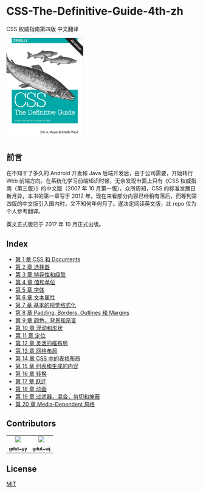# CSS-The-Definitive-Guide-4th-zh

CSS 权威指南第四版 中文翻译

<img src="./cover.png" width=40%>

## 前言

在不知干了多久的 Android 开发和 Java 后端开发后，由于公司需要，开始转行 Web 前端方向。在系统化学习前端知识时候，无奈发现市面上只有《CSS 权威指南（第三版）》的中文版（2007 年 10 月第一版）。众所周知，CSS 的标准发展日新月异，本书的第一章写于 2012 年，现在来看部分内容已经稍有落后，而等到第四版的中文版引入国内时，又不知何年何月了。遂决定阅读英文版，此 repo 仅为个人参考翻译。

英文正式版已于 2017 年 10 月正式出版。

## Index

- [第 1 章 CSS 和 Documents](book/ch1.md)
- [第 2 章 选择器](book/ch2.md)
- [第 3 章 特异性和级联](book/ch3.md)
- [第 4 章 值和单位](book/ch4.md)
- [第 5 章 字体](book/ch5.md)
- [第 6 章 文本属性](book/ch6.md)
- [第 7 章 基本的视觉格式化](book/ch7.md)
- [第 8 章 Padding, Borders, Outlines 和 Margins](book/ch8.md)
- [第 9 章 颜色、背景和渐变](book/ch9.md)
- [第 10 章 浮动和形状](book/ch10.md)
- [第 11 章 定位](book/ch11.md)
- [第 12 章 灵活的框布局](book/ch12.md)
- [第 13 章 网格布局](book/ch13.md)
- [第 14 章 CSS 中的表格布局](book/ch14.md)
- [第 15 章 列表和生成的内容](book/ch15.md)
- [第 16 章 转换 ](book/ch16.md)
- [第 17 章 跃迁](book/ch17.md)
- [第 18 章 动画](book/ch18.md)
- [第 19 章 过滤器，混合，剪切和掩蔽](book/ch19.md)
- [第 20 章 Media-Dependent 风格](book/ch20.md)

## Contributors

<table>
  <tr>
    <td align="center"><a href="https://gdut-yy.github.io/"><img src="https://avatars2.githubusercontent.com/u/33390928?s=460&v=4" width="100px;" /><br /><sub><b>gdut-yy</b></sub></a><br /></td>
    <td align="center"><a href=""><img src="https://avatars3.githubusercontent.com/u/38821031?s=460&v=4" width="100px;" /><br /><sub><b>gdut-wj</b></sub></a><br /></td>
  </tr>
</table>

## License

[MIT](https://github.com/gdut-yy/CSS-The-Definitive-Guide-4th-zh/blob/master/LICENSE)
